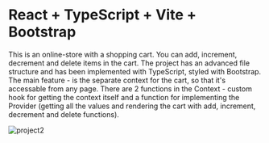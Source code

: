 # React + TypeScript + Vite + Bootstrap

This is an online-store with a shopping cart. You can add, increment, decrement and delete items in the cart. The project has an advanced file structure and has been implemented with TypeScript, styled with Bootstrap. 
The main feature - is the separate context for the cart, so that it's accessable from any page. There are 2 functions in the Context - custom hook for getting the context itself and a function for implementing the Provider (getting all the values and rendering the cart with add, increment, decrement and delete functions).

![project2](https://github.com/mariaklyass/berries/assets/110608602/64e7b5ab-41e2-4f70-93a8-2e2aa781fb30)
